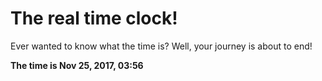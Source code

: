 # The real time clock!

Ever wanted to know what the time is? Well, your journey is about to end!

**The time is Nov 25, 2017, 03:56**